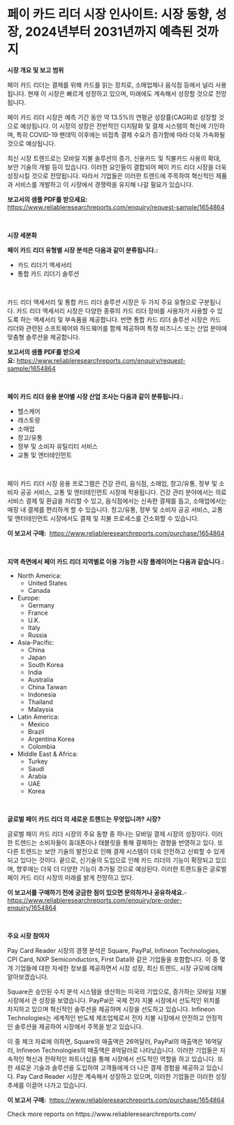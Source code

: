 <p><h1>페이 카드 리더 시장 인사이트: 시장 동향, 성장, 2024년부터 2031년까지 예측된 것까지</h1></p><p><strong>시장 개요 및 보고 범위</strong></p>
<p><p>페이 카드 리더는 결제를 위해 카드를 읽는 장치로, 소매업체나 음식점 등에서 널리 사용됩니다. 현재 이 시장은 빠르게 성장하고 있으며, 미래에도 계속해서 성장할 것으로 전망됩니다. </p><p>페이 카드 리더 시장은 예측 기간 동안 약 13.5%의 연평균 성장률(CAGR)로 성장할 것으로 예상됩니다. 이 시장의 성장은 전반적인 디지턈화 및 결제 시스템의 혁신에 기인하며, 특히 COVID-19 팬데믹 이후에는 비접촉 결제 수요가 증가함에 따라 더욱 가속화될 것으로 예상됩니다.</p><p>최신 시장 트렌드로는 모바일 지불 솔루션의 증가, 신용카드 및 직불카드 사용의 확대, 보안 기술의 개발 등이 있습니다. 이러한 요인들이 결합되어 페이 카드 리더 시장을 더욱 성장시킬 것으로 전망됩니다. 따라서 기업들은 이러한 트렌드에 주목하여 혁신적인 제품과 서비스를 개발하고 이 시장에서 경쟁력을 유지해 나갈 필요가 있습니다.</p></p>
<p><strong>보고서의 샘플 PDF를 받으세요:</strong> <a href="https://www.reliableresearchreports.com/enquiry/request-sample/1654864">https://www.reliableresearchreports.com/enquiry/request-sample/1654864</a></p>
<p>&nbsp;</p>
<p><strong>시장 세분화</strong></p>
<p><strong>페이 카드 리더 유형별 시장 분석은 다음과 같이 분류됩니다.:</strong></p>
<p><ul><li>카드 리더기 액세서리</li><li>통합 카드 리더기 솔루션</li></ul></p>
<p>&nbsp;</p>
<p><p>카드 리더 액세서리 및 통합 카드 리더 솔루션 시장은 두 가지 주요 유형으로 구분됩니다. 카드 리더 액세서리 시장은 다양한 종류의 카드 리더 장비를 사용자가 사용할 수 있도록 하는 액세서리 및 부속품을 제공합니다. 반면 통합 카드 리더 솔루션 시장은 카드 리더와 관련된 소프트웨어와 하드웨어를 함께 제공하여 특정 비즈니스 또는 산업 분야에 맞춤형 솔루션을 제공합니다.</p></p>
<p><strong>보고서의 샘플 PDF를 받으세요:</strong>&nbsp;<a href="https://www.reliableresearchreports.com/enquiry/request-sample/1654864">https://www.reliableresearchreports.com/enquiry/request-sample/1654864</a></p>
<p>&nbsp;</p>
<p><strong> 페이 카드 리더 응용 분야별 시장 산업 조사는 다음과 같이 분류됩니다.:</strong></p>
<p><ul><li>헬스케어</li><li>레스토랑</li><li>소매업</li><li>창고/유통</li><li>정부 및 소비자 유틸리티 서비스</li><li>교통 및 엔터테인먼트</li></ul></p>
<p>&nbsp;</p>
<p><p>페이 카드 리더 시장 응용 프로그램은 건강 관리, 음식점, 소매업, 창고/유통, 정부 및 소비자 공공 서비스, 교통 및 엔터테인먼트 시장에 적용됩니다. 건강 관리 분야에서는 의료 서비스 결제 및 환급을 처리할 수 있고, 음식점에서는 신속한 결제를 돕고, 소매업에서는 매장 내 결제를 편리하게 할 수 있습니다. 창고/유통, 정부 및 소비자 공공 서비스, 교통 및 엔터테인먼트 시장에서도 결제 및 지불 프로세스를 간소화할 수 있습니다.</p></p>
<p><strong>이 보고서 구매:</strong>&nbsp; <a href="https://www.reliableresearchreports.com/purchase/1654864">https://www.reliableresearchreports.com/purchase/1654864</a></p>
<p>&nbsp;</p>
<p><strong>지역 측면에서 페이 카드 리더 지역별로 이용 가능한 시장 플레이어는 다음과 같습니다.:</strong></p>
<p><ul>
    <li>
        North America:
        <ul>
            <li>United States</li>
            <li>Canada</li>
        </ul>
    </li>
    <li>
        Europe:
        <ul>
            <li>Germany</li>
            <li>France</li>
            <li>U.K.</li>
            <li>Italy</li>
            <li>Russia</li>
        </ul>
    </li>
    <li>
        Asia-Pacific:
        <ul>
            <li>China</li>
            <li>Japan</li>
            <li>South Korea</li>
            <li>India</li>
            <li>Australia</li>
            <li>China Taiwan</li>
            <li>Indonesia</li>
            <li>Thailand</li>
            <li>Malaysia</li>
        </ul>
    </li>
    <li>
        Latin America:
        <ul>
            <li>Mexico</li>
            <li>Brazil</li>
            <li>Argentina Korea</li>
            <li>Colombia</li>
        </ul>
    </li>
    <li>
        Middle East & Africa:
        <ul>
            <li>Turkey</li>
            <li>Saudi</li>
            <li>Arabia</li>
            <li>UAE</li>
            <li>Korea</li>
        </ul>
    </li>
    </ul></p>
<p>&nbsp;</p>
<p><strong>글로벌 페이 카드 리더 의 새로운 트렌드는 무엇입니까? 시장?</strong></p>
<p><p>글로벌 페이 카드 리더 시장의 주요 동향 중 하나는 모바일 결제 시장의 성장이다. 이러한 트렌드는 소비자들이 휴대폰이나 태블릿을 통해 결제하는 경향을 반영하고 있다. 또 다른 트렌드는 보안 기술의 발전으로 인해 결제 시스템이 더욱 안전하고 신뢰할 수 있게 되고 있다는 것이다. 끝으로, 신기술의 도입으로 인해 카드 리더의 기능이 확장되고 있으며, 향후에는 더욱 더 다양한 기능이 추가될 것으로 예상된다. 이러한 트렌드들은 글로벌 페이 카드 리더 시장의 미래를 밝게 전망하고 있다.</p></p>
<p><strong>이 보고서를 구매하기 전에 궁금한 점이 있으면 문의하거나 공유하세요.</strong>- <a href="https://www.reliableresearchreports.com/enquiry/pre-order-enquiry/1654864">https://www.reliableresearchreports.com/enquiry/pre-order-enquiry/1654864</a></p>
<p>&nbsp;</p>
<p><strong>주요 시장 참여자</strong></p>
<p><p>Pay Card Reader 시장의 경쟁 분석은 Square, PayPal, Infineon Technologies, CPI Card, NXP Semiconductors, First Data와 같은 기업들을 포함합니다. 이 중 몇 개 기업들에 대한 자세한 정보를 제공하면서 시장 성장, 최신 트렌드, 시장 규모에 대해 알아보겠습니다. </p><p>Square은 승인된 수치 분석 시스템을 생산하는 미국의 기업으로, 증가하는 모바일 지불 시장에서 큰 성장을 보였습니다. PayPal은 국제 전자 지불 시장에서 선도적인 위치를 차지하고 있으며 혁신적인 솔루션을 제공하며 시장을 선도하고 있습니다. Infineon Technologies는 세계적인 반도체 제조업체로서 전자 지불 시장에서 안전하고 안정적인 솔루션을 제공하여 시장에서 주목을 받고 있습니다. </p><p>이 중 체크 자료에 의하면, Square의 매출액은 26억달러, PayPal의 매출액은 16억달러, Infineon Technologies의 매출액은 8억달러로 나타났습니다. 이러한 기업들은 지속적인 혁신과 전략적인 파트너십을 통해 시장에서 선도적인 역할을 하고 있습니다. 또한 새로운 기술과 솔루션을 도입하여 고객들에게 더 나은 결제 경험을 제공하고 있습니다. Pay Card Reader 시장은 계속해서 성장하고 있으며, 이러한 기업들은 이러한 성장 추세를 이끌어 나가고 있습니다.</p></p>
<p><strong>이 보고서 구매:</strong>&nbsp;&nbsp;<a href="https://www.reliableresearchreports.com/purchase/1654864">https://www.reliableresearchreports.com/purchase/1654864</a></p>
<p>Check more reports on https://www.reliableresearchreports.com/</p>
